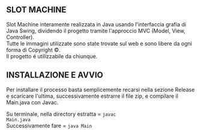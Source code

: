 <h2>SLOT MACHINE</h2>
Slot Machine interamente realizzata in Java usando l'interfaccia grafia di Java Swing, dividendo il progetto tramite l'approccio MVC (Model, View, Controller). <br>
Tutte le immagini utilizzate sono state trovate sul web e sono libere da ogni forma di Copyright ©️. <br>
Il progetto é utilizzabile da chiunque. <br>

<h2>INSTALLAZIONE E AVVIO</h2>
Per installare il processo basta semplicemente recarsi nella sezione Release e scaricare l'ultima, successivamente estrarre il file zip, e compilare il Main.java con Javac. <br>

Su terminale, nella directory estratta = <code>javac Main.java</code><br>
Successivamente fare = <code>java Main</code>
